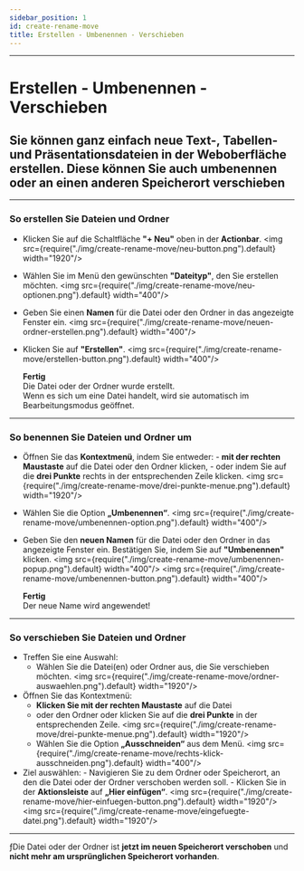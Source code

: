```yaml
---
sidebar_position: 1
id: create-rename-move
title: Erstellen - Umbenennen - Verschieben
---
```


---

# Erstellen - Umbenennen - Verschieben

## Sie können ganz einfach neue Text-, Tabellen- und Präsentationsdateien in der Weboberfläche erstellen. Diese können Sie auch umbenennen oder an einen anderen Speicherort verschieben

---

### So erstellen Sie Dateien und Ordner

- Klicken Sie auf die Schaltfläche **"+ Neu"** oben in der **Actionbar**.
  <img src={require("./img/create-rename-move/neu-button.png").default} width="1920"/>
- Wählen Sie im Menü den gewünschten **"Dateityp"**, den Sie erstellen möchten.
  <img src={require("./img/create-rename-move/neu-optionen.png").default} width="400"/>
- Geben Sie einen **Namen** für die Datei oder den Ordner in das angezeigte Fenster ein.
  <img src={require("./img/create-rename-move/neuen-ordner-erstellen.png").default} width="400"/>
- Klicken Sie auf **"Erstellen"**.
  <img src={require("./img/create-rename-move/erstellen-button.png").default} width="400"/>

  **Fertig**<br/>
  Die Datei oder der Ordner wurde erstellt.<br/>
  Wenn es sich um eine Datei handelt, wird sie automatisch im Bearbeitungsmodus geöffnet.

---

### So benennen Sie Dateien und Ordner um

- Öffnen Sie das **Kontextmenü**, indem Sie entweder: - **mit der rechten Maustaste** auf die Datei oder den Ordner klicken, - oder indem Sie auf die **drei Punkte** rechts in der entsprechenden Zeile klicken.
  <img src={require("./img/create-rename-move/drei-punkte-menue.png").default} width="1920"/>
- Wählen Sie die Option **„Umbenennen“**.
  <img src={require("./img/create-rename-move/umbenennen-option.png").default} width="400"/>
- Geben Sie den **neuen Namen** für die Datei oder den Ordner in das angezeigte Fenster ein. Bestätigen Sie, indem Sie auf **"Umbenennen"** klicken.
  <img src={require("./img/create-rename-move/umbenennen-popup.png").default} width="400"/>
  <img src={require("./img/create-rename-move/umbenennen-button.png").default} width="400"/>

  **Fertig**<br/>
  Der neue Name wird angewendet!

---

### So verschieben Sie Dateien und Ordner

- Treffen Sie eine Auswahl:
  - Wählen Sie die Datei(en) oder Ordner aus, die Sie verschieben möchten.
    <img src={require("./img/create-rename-move/ordner-auswaehlen.png").default} width="1920"/>
- Öffnen Sie das Kontextmenü:
  - **Klicken Sie mit der rechten Maustaste** auf die Datei
  - oder den Ordner oder klicken Sie auf die **drei Punkte** in der entsprechenden Zeile.
    <img src={require("./img/create-rename-move/drei-punkte-menue.png").default} width="1920"/>
  - Wählen Sie die Option **„Ausschneiden“** aus dem Menü.
    <img src={require("./img/create-rename-move/rechts-klick-ausschneiden.png").default} width="400"/>
- Ziel auswählen: - Navigieren Sie zu dem Ordner oder Speicherort, an den die Datei oder der Ordner verschoben werden soll. - Klicken Sie in der **Aktionsleiste** auf **„Hier einfügen“**.
  <img src={require("./img/create-rename-move/hier-einfuegen-button.png").default} width="1920"/>
  <img src={require("./img/create-rename-move/eingefuegte-datei.png").default} width="1920"/>

---

ƒDie Datei oder der Ordner ist **jetzt im neuen Speicherort verschoben** und **nicht mehr am ursprünglichen Speicherort vorhanden**.
